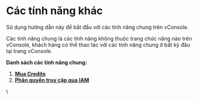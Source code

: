 # Các tính năng khác

Sử dụng hướng dẫn này để bắt đầu với các tính năng chung trên vConsole.

Các tính năng chung là các tính năng không thuộc trang chức năng nào trên vConsole, khách hàng có thể thao tác với các tính năng chung ở bất kỳ đâu tại trang vConsole.

**Danh sách các tính năng chung:**

1. [**Mua Credits**](mua-credit.md)
2. [**Phân quyền truy cập qua IAM**](phan-quyen-truy-cap-thong-qua-iam.md)

\

